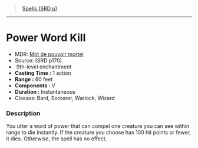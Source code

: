 ﻿---
!SpellItem
Name: Power Word Kill
AltName: '[Mot de pouvoir mortel](hd_spells_mot_de_pouvoir_mortel.md)'
Type: enchantment
Level: 9
CastingTime: 1 action
Range: 60 feet
Components: V
Duration: Instantaneous
Classes: Bard, Sorcerer, Warlock, Wizard
Family: SpellVO
Source: (SRD p170)
Id: spells_vo.md#power-word-kill
ParentLink: spells_vo.md#spells-srd-p
ParentName: Spells (SRD p)
NameLevel: 1
Attributes:
  Name: Power Word Kill
  Markdown: >+
    # <!--Name-->Power Word Kill<!--/Name-->


    - MDR: <!--AltName-->[Mot de pouvoir mortel](hd_spells_mot_de_pouvoir_mortel.md)<!--/AltName-->

    - Source: <!--Source-->(SRD p170)<!--/Source-->

    -  <!--Level-->9<!--/Level-->th-level <!--Type-->enchantment<!--/Type-->

    - **Casting Time :** <!--CastingTime-->1 action<!--/CastingTime-->

    - **Range :** <!--Range-->60 feet<!--/Range-->

    - **Components :** <!--Components-->V<!--/Components-->

    - **Duration :** <!--Duration-->Instantaneous<!--/Duration-->

    - Classes: <!--Classes-->Bard, Sorcerer, Warlock, Wizard<!--/Classes-->


    ### Description


    You utter a word of power that can compel one creature you can see within range to die instantly. If the creature you choose has 100 hit points or fewer, it dies. Otherwise, the spell has no effect.

  AltName: '[Mot de pouvoir mortel](hd_spells_mot_de_pouvoir_mortel.md)'
  Source: (SRD p170)
  Level: 9
  Type: enchantment
  CastingTime: 1 action
  Range: 60 feet
  Components: V
  Duration: Instantaneous
  Classes: Bard, Sorcerer, Warlock, Wizard
AttributesDictionary: >+
  Name: Power Word Kill

  Markdown: >+

    # <!--Name-->Power Word Kill<!--/Name-->





    - MDR: <!--AltName-->[Mot de pouvoir mortel](hd_spells_mot_de_pouvoir_mortel.md)<!--/AltName-->



    - Source: <!--Source-->(SRD p170)<!--/Source-->



    -  <!--Level-->9<!--/Level-->th-level <!--Type-->enchantment<!--/Type-->



    - **Casting Time :** <!--CastingTime-->1 action<!--/CastingTime-->



    - **Range :** <!--Range-->60 feet<!--/Range-->



    - **Components :** <!--Components-->V<!--/Components-->



    - **Duration :** <!--Duration-->Instantaneous<!--/Duration-->



    - Classes: <!--Classes-->Bard, Sorcerer, Warlock, Wizard<!--/Classes-->





    ### Description





    You utter a word of power that can compel one creature you can see within range to die instantly. If the creature you choose has 100 hit points or fewer, it dies. Otherwise, the spell has no effect.



  AltName: '[Mot de pouvoir mortel](hd_spells_mot_de_pouvoir_mortel.md)'

  Source: (SRD p170)

  Level: 9

  Type: enchantment

  CastingTime: 1 action

  Range: 60 feet

  Components: V

  Duration: Instantaneous

  Classes: Bard, Sorcerer, Warlock, Wizard

---
> [Spells (SRD p)](srd_spells.md)

---

# Power Word Kill

- MDR: [Mot de pouvoir mortel](hd_spells_mot_de_pouvoir_mortel.md)
- Source: (SRD p170)
-  9th-level enchantment
- **Casting Time :** 1 action
- **Range :** 60 feet
- **Components :** V
- **Duration :** Instantaneous
- Classes: Bard, Sorcerer, Warlock, Wizard

### Description

You utter a word of power that can compel one creature you can see within range to die instantly. If the creature you choose has 100 hit points or fewer, it dies. Otherwise, the spell has no effect.


